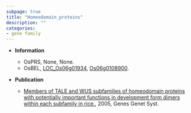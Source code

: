 ```yaml
---
subpage: true
title: "Homeodomain_proteins"
description: ""
categories:
- gene family
---
```


* **Information**  
    + OsPRS, None, None.
    + OsBEL, [LOC_Os06g01934](http://rice.plantbiology.msu.edu/cgi-bin/ORF_infopage.cgi?orf=LOC_Os06g01934), [Os06g0108900](http://rapdb.dna.affrc.go.jp/viewer/gbrowse_details/irgsp1?name=Os06g0108900).

* **Publication**  
    + [Members of TALE and WUS subfamilies of homeodomain proteins with potentially important functions in development form dimers within each subfamily in rice.](http://www.ncbi.nlm.nih.gov/pubmed?term=Members+of+TALE+and+WUS+subfamilies+of+homeodomain+proteins+with+potentially+important+functions+in+development+form+dimers+within+each+subfamily+in+rice.%5BTitle%5D), 2005, Genes Genet Syst.



